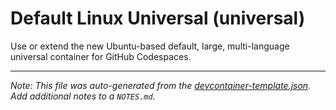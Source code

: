 
# Default Linux Universal (universal)

Use or extend the new Ubuntu-based default, large, multi-language universal container for GitHub Codespaces.





---

_Note: This file was auto-generated from the [devcontainer-template.json](https://github.com/igecloudsdev/creativehub-containers/blob/main/src/universal/devcontainer-template.json).  Add additional notes to a `NOTES.md`._
